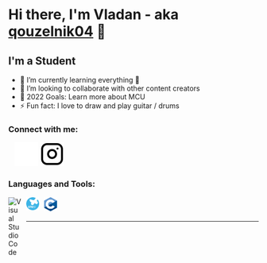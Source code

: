 # Hi there, I'm Vladan - aka [qouzelnik04][instagram] 👋 

## I'm a Student

- 🌱 I’m currently learning everything 🤣
- 👯 I’m looking to collaborate with other content creators
- 🥅 2022 Goals: Learn more about MCU
- ⚡ Fun fact: I love to draw and play guitar / drums


### Connect with me:

&nbsp;&nbsp;
[![instagram](./img/instagram-dark.svg)](https://www.instagram.com/qouzelnik04/?theme=dark) 
[![instagram](./img/instagram-light.svg)](https://www.instagram.com/qouzelnik04/)


### Languages and Tools:

<img align="left" alt="Visual Studio Code" width="26px" src="https://cdn.jsdelivr.net/gh/devicons/devicon/icons/vscode/vscode-original.svg" style="padding-right:10px;" />
<img align="left" alt="STM32" width="26px" src="./img/stm32.svg" style="padding-right:10px;" />
<img align="left" alt="C" width="26px" src="./img/C.png" style="padding-right:10px;" />

<br />
<br />

---


[instagram]: https://www.instagram.com/qouzelnik04/?theme=dark
[webdevplaylist]: https://www.youtube.com/playlist?list=PLkwxH9e_vrAJ0WbEsFA9W3I1W-g_BTsbt
